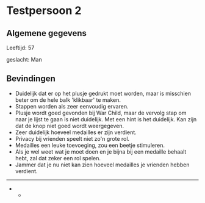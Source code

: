 # Testpersoon 2

## Algemene gegevens

Leeftijd: 57

geslacht: Man

## Bevindingen

* Duidelijk dat er op het plusje gedrukt moet worden, maar is misschien beter om de hele balk 'klikbaar' te maken.
* Stappen worden als zeer eenvoudig ervaren.
* Plusje wordt goed gevonden bij War Child, maar de vervolg stap om naar je lijst te gaan is niet duidelijk. Met een hint is het duidelijk. Kan zijn dat de knop niet goed wordt weergegeven.
* Zeer duidelijk hoeveel medailles er zijn verdient.
* Privacy bij vrienden speelt niet zo'n grote rol.
* Medailles een leuke toevoeging, zou een beetje stimuleren.
* Als je wel weet wat je moet doen en je bijna bij een medaille behaalt hebt, zal dat zeker een rol spelen.
* Jammer dat je nu niet kan zien hoeveel medailles je vrienden hebben verdient.
* * * * 


* * 
